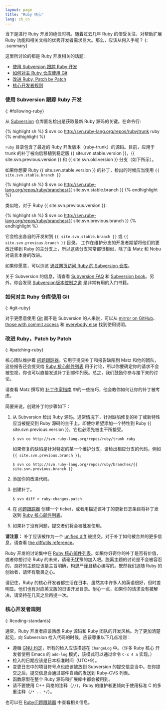 ```yaml
---
layout: page
title: "Ruby 核心"
lang: zh_cn
---
```


当下是进行 Ruby 开发的绝佳时机。随着过去几年 Ruby 的倍受关注，对帮助扩展 Ruby 功能和相关文档的优秀开发者需求巨大。那么，应该从何入手呢？
{: .summary}

这里所讨论的都是 Ruby 开发相关的话题:

* [使用 Subversion 跟踪 Ruby 开发](#following-ruby)
* [如何对主 Ruby 仓库使用 Git](#git-ruby)
* [改进 Ruby, Patch by Patch](#patching-ruby)
* [核心开发者规则](#coding-standards)

### 使用 Subversion 跟踪 Ruby 开发
{: #following-ruby}

从 [Subversion][1] 仓库匿名检出是获取最新 Ruby 源码的关键。在命令行:

{% highlight sh %}
$ svn co http://svn.ruby-lang.org/repos/ruby/trunk ruby
{% endhighlight %}

`ruby` 目录包含了最近的 Ruby 开发版本（ruby-trunk）的源码。目前，应用于 trunk 的补丁被向后移植到稳定版 {{ site.svn.stable.version }}，{{ site.svn.previous.version }} 和 {{ site.svn.old.version }} 分支（如下所示）。

如果你想要 Ruby {{ site.svn.stable.version }} 的补丁，检出的时候应当使用 `{{ site.svn.stable.branch }}`

{% highlight sh %}
$ svn co http://svn.ruby-lang.org/repos/ruby/branches/{{ site.svn.stable.branch }}
{% endhighlight %}

类似地，对于 Ruby {{ site.svn.previous.version }}:

{% highlight sh %}
$ svn co http://svn.ruby-lang.org/repos/ruby/branches/{{ site.svn.previous.branch }}
{% endhighlight %}

它会检出各自的开发树到 `{{ site.svn.stable.branch }}` 或 `{{ site.svn.previous.branch }}` 目录。
工作在维护分支的开发者期望将他们的更改迁移到 Ruby 的主分支上，所以这些分支常常都很相似，除了由 Matz 和 Nobu 对语言本身的改进。

如果你愿意，可以浏览 [通过网页访问 Ruby 的 Subversion 仓库][2]。

关于 Subversion 的信息，请查看 [Subversion FAQ][3] 和 [Subversion book][4]。另外，你会发现
[Subversion版本控制之道][5] 是非常有用的入门书籍。

### 如何对主 Ruby 仓库使用 Git
{: #git-ruby}

对于更愿意使用 [Git][6] 而不是 Subversion 的人来说，可以从 [mirror on GitHub][7]、
[those with commit access][8] 和 [everybody else][9] 找到使用说明。

### 改进 Ruby，Patch by Patch
{: #patching-ruby}

核心团队维护着 [问题跟踪器][10]，它用于提交补丁和报告缺陷到 Matz 和他的团队，这些报告还会提交给 [Ruby 核心邮件列表][mailing-lists] 用于讨论，所以你要确定你的请求不会被忽视，你也可以直接发送补丁到邮件列表。总之，我们鼓励你参与接下来的讨论。

请查看 Matz 撰写的 [补丁作家指南][11] 中的一些技巧，他会教你如何让你的补丁被考虑。

简要来说，创建补丁的步骤如下：

1.  从 Subversion 检出 Ruby 源码。通常情况下，针对缺陷修复的补丁或新特性应当被提交到 Ruby 源码的主干上。即使你希望添加一个特性到 Ruby {{ site.svn.previous.version }}，它也必须先被主干所接受。

        $ svn co http://svn.ruby-lang.org/repos/ruby/trunk ruby

    如果修复的缺陷是针对特定的某一个维护分支，请检出相应分支的代码，例如`{{ site.svn.previous.branch }}`。

        $ svn co http://svn.ruby-lang.org/repos/ruby/branches/{{ site.svn.previous.branch }}

2.  添加你的改进代码。

3.  创建补丁。

        $ svn diff > ruby-changes.patch

4.  在 [问题跟踪器][10] 创建一个 ticket，或者用描述该补丁的更新日志条目将补丁发送到 [Ruby 核心邮件列表][mailing-lists]。

5.  如果补丁没有问题，提交者们将会被批准使用。

**请注意：** 补丁应该被作为一个 [unified diff][12] 被提交。对于补丁如何被合并的更多信息，请查看 [the diffutils reference][13]。

Ruby 开发的讨论集中在 [Ruby 核心邮件列表][mailing-lists]。如果你好奇你的补丁是否有价值，或者你想讨论 Ruby 的未来，请毫无犹豫的加入吧。脱离主题的讨论是不会被容忍的，良好的主题应该是主旨明确，构思严谨且精心编写的。既然我们追随 Ruby 的创始者，请怀有敬畏之心。

请记住，Ruby 的核心开发者都生活在日本，虽然其中许多人的英语很好，但时差明显。他们也有对应英文版的日语开发目录。耐心一点，如果你的请求没有被解决，请坚持在几天之后再提一次。

### 核心开发者规则
{: #coding-standards}

通常，Ruby 开发者应该熟悉 Ruby 源码和 Ruby 团队的开发风格。为了更加清楚起见，向 Subversion 检入代码的时候，应该尊重以下几点准则：

* 遵循 [GNU 约定][14]，所有的检入应该描述在 `ChangeLog` 中。（许多 Ruby 核心
开发者使用 Emacs 的 `add-log` 模式，该模式可以通过命令 `C-x 4 a` 实现。）
* 检入的日期应该是日本标准时间（UTC+9）。
* 变更日志中的项目符号点也应该被放到 Subversion 的提交信息当中。在你提交之后，提交信息会通过邮件自动的发送到 Ruby-CVS 列表。
* 函数原型在整个 Ruby 源码和扩展库中都会被用到。
* 请不要使用 C++ 风格的注释（`//`），Ruby 的维护者更倾向于使用标准 C 的多重注释（`/* .. */`）。

也可以在 [Ruby问题跟踪器][10] 中查看相关信息。



[mailing-lists]: /en/community/mailing-lists/
[1]: http://subversion.apache.org/
[2]: http://svn.ruby-lang.org/cgi-bin/viewvc.cgi/
[3]: http://subversion.apache.org/faq.html
[4]: http://svnbook.org
[5]: http://www.pragmaticprogrammer.com/titles/svn/
[6]: http://git-scm.com/
[7]: http://github.com/ruby/ruby
[8]: http://wiki.github.com/shyouhei/ruby/committerhowto
[9]: http://wiki.github.com/shyouhei/ruby/noncommitterhowto
[10]: https://bugs.ruby-lang.org/
[11]: http://blade.nagaokaut.ac.jp/cgi-bin/scat.rb/ruby/ruby-core/25139
[12]: http://www.gnu.org/software/diffutils/manual/html_node/Unified-Format.html
[13]: http://www.gnu.org/software/diffutils/manual/html_node/Merging-with-patch.html#Merging%20with%20patch
[14]: http://www.gnu.org/prep/standards/standards.html#Change-Logs
